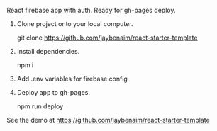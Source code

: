 React firebase app with auth. 
Ready for gh-pages deploy. 


1. Clone project onto your local computer.

   git clone https://github.com/jaybenaim/react-starter-template

2. Install dependencies. 

   npm i 

3. Add .env variables for firebase config 

4. Deploy app to gh-pages. 
   
   npm run deploy
   
See the demo at https://github.com/jaybenaim/react-starter-template
